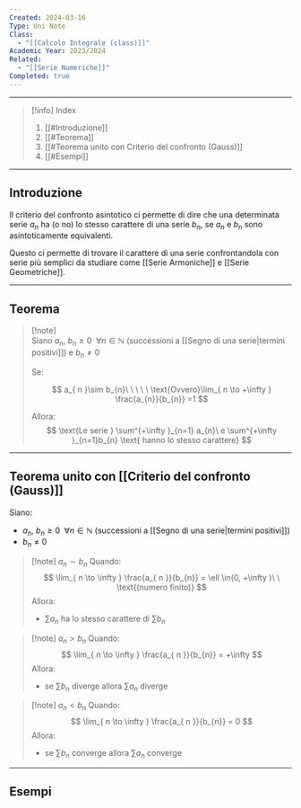 ```yaml
---
Created: 2024-03-16
Type: Uni Note
Class:
  - "[[Calcolo Integrale (class)]]"
Academic Year: 2023/2024
Related:
  - "[[Serie Numeriche]]"
Completed: true
---
```

---

>[!info] Index
>1. [[#Introduzione]]
>2. [[#Teorema]]
>3. [[#Teorema unito con Criterio del confronto (Gauss)]]
>4. [[#Esempi]]

---
## Introduzione
Il criterio del confronto asintotico ci permette di dire che una determinata serie $a_{n}$ ha (o no) lo stesso carattere di una serie $b_{n}$, se $a_{n}$ e $b_{n}$ sono asintoticamente equivalenti.

Questo ci permette di trovare il carattere di una serie confrontandola con serie più semplici da studiare come [[Serie Armoniche]] e [[Serie Geometriche]].

---
## Teorema

>[!note] \
>Siano $a_{ n },\ b_{n} \geq 0\ \ \forall n\in\mathbb{N}$ (successioni a [[Segno di una serie|termini positivi]]) e $b_{n}\not=0$
>
>Se:
>
>$$
>a_{ n }\sim b_{n}\ \ \ \ \ \text{Ovvero}\lim_{ n \to +\infty } \frac{a_{n}}{b_{n}} =1
>$$
>
>Allora:
>$$
>\text{Le serie } \sum^{+\infty }_{n=1} a_{n}\ e \sum^{+\infty }_{n=1}b_{n} \text{ hanno lo stesso carattere}
>$$

---
## Teorema unito con [[Criterio del confronto (Gauss)]]

Siano:
- $a_{ n },\ b_{n} \geq 0\ \ \forall n\in\mathbb{N}$ (successioni a [[Segno di una serie|termini positivi]]) 
- $b_{n}\not=0$

>[!note] $a_{ n } \sim b_{n}$
>Quando:
>$$
>\lim_{ n \to \infty } \frac{a_{ n }}{b_{n}} = \ell \in(0, +\infty )\ \  \text{(numero finito)}
>$$
>Allora:
>- $\sum a_{ n }$ ha lo stesso carattere di $\sum b_{n}$

>[!note] $a_{ n } > b_{n}$
>Quando:
>$$
>\lim_{ n \to \infty } \frac{a_{ n }}{b_{n}} = +\infty 
>$$
>Allora:
>- se $\sum b_{n}$ diverge allora $\sum a_{ n }$ diverge 

>[!note] $a_{ n }< b_{n}$
>Quando:
>$$
>\lim_{ n \to \infty } \frac{a_{ n }}{b_{n}} = 0
>$$
>Allora:
>- se $\sum b_{n}$ converge allora $\sum a_{ n }$ converge

---
## Esempi

